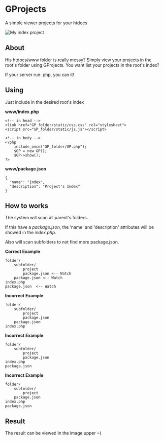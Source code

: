 GProjects
=========

A simple viewer projects for your htdocs

![My index project](https://raw.githubusercontent.com/SrMouraSilva/GProject/master/doc/image.png)

About
-----
His htdocs/www folder is really messy? Simply view your projects in the root's folder using GProjects. You want list your projects in the root's index?

If your server run .php, you can it!

Using
-----
Just include in the desired root's index

**www/index.php**

    <!-- in head -->
    <link href="GP_folder/static/css.css" rel="stylesheet">
	<script src="GP_folder/static/js.js"></script>

    <!-- in body -->
    <?php 
    	include_once("GP_folder/GP.php");
		$GP = new GP();
	    $GP->show();
	?>

**www/package.json**

    {
      "name": "Index",
      "description": "Project's Index"
    }

How to works
------

The system will scan all parent's folders.

If this have a _package.json_, the 'name' and 'description' attributes will be showed in the _index.php_.

Also will scan subfolders to not find more package.json.

**Correct Example** 

    folder/
        subfolder/
            project
            package.json <-- Watch
        package.json <-- Watch
    index.php
    package.json  <-- Watch

**Incorrect Example** 

    folder/
        subfolder/
            project
            package.json
        package.json
    index.php

**Incorrect Example** 

    folder/
        subfolder/
            project
            package.json
    index.php
    package.json

**Incorrect Example** 

    folder/
        subfolder/
            project
        package.json
    index.php
    package.json

Result
------
The result can be viewed in the image upper =)
